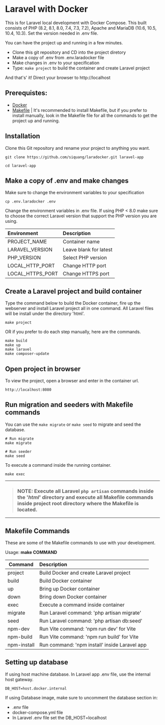 # Laravel with Docker
This is for Laravel local development with Docker Compose. This built consists of PHP (8.2, 8.1, 8.0, 7.4, 7.3, 7.2), Apache and MariaDB (10.6, 10.5, 10.4, 10.3). Set the version needed in .env file. 

You can have the project up and running in a few minutes.
- Clone this git repository and CD into the project diretory
- Make a copy of .env from .env.laradocker file
- Make changes in .env to your specification
- Type: `make project` to build the container and create Laravel project

And that's' it! Direct your browser to http://localhost

## Prerequistes:
- [Docker](https://www.docker.com/products/docker-desktop/)
- [Makefile](https://www.gnu.org/software/make/) | It's recommended to install Makefile, but if you prefer to install manually, look in the Makefile file for all the commands to get the project up and running.

## Installation
Clone this Git repository and rename your project to anything you want.
``` 
git clone https://github.com/siquang/laradocker.git laravel-app

cd laravel-app
```

## Make a copy of .env and make changes
Make sure to change the environment variables to your specification
```
cp .env.laradocker .env
```

Change the environment variables in .env file. If using PHP < 8.0 make sure to choose the correct Laravel version that support the PHP version you are using.

| Environment       | Description               |
|:------------------|:--------------------------|
| PROJECT_NAME      | Container name            |
| LARAVEL_VERSION   | Leave blank for latest    |
| PHP_VERSION       | Select PHP version        |
| LOCAL_HTTP_PORT   | Change HTTP port          |
| LOCAL_HTTPS_PORT  | Change HTTPS port         |

## Create a Laravel project and build container
Type the command below to build the Docker container, fire up the webserver and install Laravel project all in one command. All Laravel files will be install under the directory 'html'.
```
make project
```

OR if you prefer to do each step manually, here are the commands.
```
make build
make up
make laravel
make composer-update
```

## Open project in browser
To view the project, open a browser and enter in the container url.
```
http://localhost:8080
```

## Run migration and seeders with Makefile commands
You can use the `make migrate` or `make seed` to migrate and seed the database.
```
# Run migrate
make migrate

# Run seeder
make seed
```

To execute a command inside the running container.
```
make exec
```

---
> ### NOTE: Execute all Laravel `php artisan` commands inside the '*html*' directory and execute all Makefile commands inside project root directory where the Makefile is located.
---

## Makefile Commands
These are some of the Makefile commands to use with your development.

Usage: **make COMMAND**

| Command     | Description                                     |
| ---------   | :-----------------------------------------------|
| project     | Build Docker and create Laravel project         |
| build       | Build Docker container                          |
| up          | Bring up Docker container                       |
| down        | Bring down Docker container                     |
| exec        | Execute a command inside container              |
| migrate     | Run Laravel command: 'php artisan migrate'      |
| seed        | Run Laravel command: 'php artisan db:seed'      |
| npm-dev     | Run Vite command: 'npm run dev' for Vite        |
| npm-build   | Run Vite command: 'npm run build' for Vite      |
| npm-install | Run command: 'npm install' inside Laravel app   |


## Setting up database
If using host machine database. In Laravel app .env file, use the internal host gateway.
```
DB_HOST=host.docker.internal
```

If using Database image, make sure to uncomment the database section in:
- .env file
- docker-compose.yml file
- In Laravel .env file set the DB_HOST=localhost